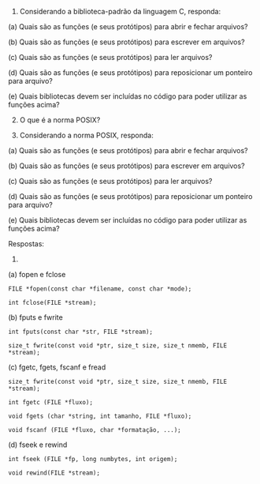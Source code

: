 1. Considerando a biblioteca-padrão da linguagem C, responda:

(a) Quais são as funções (e seus protótipos) para abrir e fechar arquivos?

(b) Quais são as funções (e seus protótipos) para escrever em arquivos?

(c) Quais são as funções (e seus protótipos) para ler arquivos?

(d) Quais são as funções (e seus protótipos) para reposicionar um ponteiro para arquivo?

(e) Quais bibliotecas devem ser incluídas no código para poder utilizar as funções acima?

2. O que é a norma POSIX?

3. Considerando a norma POSIX, responda:

(a) Quais são as funções (e seus protótipos) para abrir e fechar arquivos?

(b) Quais são as funções (e seus protótipos) para escrever em arquivos?

(c) Quais são as funções (e seus protótipos) para ler arquivos?

(d) Quais são as funções (e seus protótipos) para reposicionar um ponteiro para arquivo?

(e) Quais bibliotecas devem ser incluídas no código para poder utilizar as funções acima?

Respostas:

1. 
(a) fopen e fclose
```
FILE *fopen(const char *filename, const char *mode);

int fclose(FILE *stream);
```

(b) fputs e fwrite
```
int fputs(const char *str, FILE *stream);

size_t fwrite(const void *ptr, size_t size, size_t nmemb, FILE *stream);
```

(c) fgetc, fgets, fscanf e fread
```
size_t fwrite(const void *ptr, size_t size, size_t nmemb, FILE *stream);

int fgetc (FILE *fluxo);

void fgets (char *string, int tamanho, FILE *fluxo);

void fscanf (FILE *fluxo, char *formatação, ...);
```

(d) fseek e rewind
```
int fseek (FILE *fp, long numbytes, int origem);

void rewind(FILE *stream);
```
